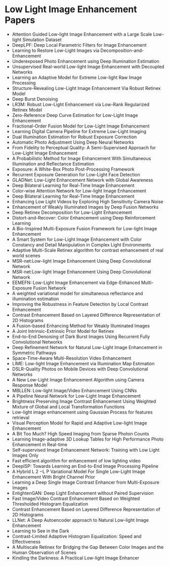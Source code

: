 # Low Light Image Enhancement Papers

<ul>

                             

 <li><a target="_blank" href="https://github.com/manjunath5496/Low-Light-Image-Enhancement-Papers/blob/master/l(1).pdf" style="text-decoration:none;">Attention Guided Low-light Image Enhancement with a Large Scale Low-light Simulation Dataset</a></li>

 <li><a target="_blank" href="https://github.com/manjunath5496/Low-Light-Image-Enhancement-Papers/blob/master/l(2).pdf" style="text-decoration:none;">DeepLPF: Deep Local Parametric Filters for Image Enhancement</a></li>

<li><a target="_blank" href="https://github.com/manjunath5496/Low-Light-Image-Enhancement-Papers/blob/master/l(3).pdf" style="text-decoration:none;">Learning to Restore Low-Light Images via Decomposition-and-Enhancement</a></li>
 <li><a target="_blank" href="https://github.com/manjunath5496/Low-Light-Image-Enhancement-Papers/blob/master/l(4).pdf" style="text-decoration:none;">Underexposed Photo Enhancement using Deep Illumination Estimation</a></li>                              
<li><a target="_blank" href="https://github.com/manjunath5496/Low-Light-Image-Enhancement-Papers/blob/master/l(5).pdf" style="text-decoration:none;">Unsupervised Real-world Low-light Image Enhancement with Decoupled Networks</a></li>
<li><a target="_blank" href="https://github.com/manjunath5496/Low-Light-Image-Enhancement-Papers/blob/master/l(6).pdf" style="text-decoration:none;">Learning an Adaptive Model for Extreme Low-light Raw Image Processing</a></li>
 <li><a target="_blank" href="https://github.com/manjunath5496/Low-Light-Image-Enhancement-Papers/blob/master/l(7).pdf" style="text-decoration:none;">Structure-Revealing Low-Light Image Enhancement Via Robust Retinex Model</a></li>

 <li><a target="_blank" href="https://github.com/manjunath5496/Low-Light-Image-Enhancement-Papers/blob/master/l(8).pdf" style="text-decoration:none;"> Deep Burst Denoising </a></li>
   <li><a target="_blank" href="https://github.com/manjunath5496/Low-Light-Image-Enhancement-Papers/blob/master/l(9).pdf" style="text-decoration:none;">LR3M: Robust Low-Light Enhancement via Low-Rank Regularized Retinex Model</a></li>
  
   
 <li><a target="_blank" href="https://github.com/manjunath5496/Low-Light-Image-Enhancement-Papers/blob/master/l(10).pdf" style="text-decoration:none;">Zero-Reference Deep Curve Estimation for Low-Light Image Enhancement </a></li>                              
<li><a target="_blank" href="https://github.com/manjunath5496/Low-Light-Image-Enhancement-Papers/blob/master/l(11).pdf" style="text-decoration:none;">Fractional-Order Fusion Model for Low-Light Image Enhancement</a></li>
<li><a target="_blank" href="https://github.com/manjunath5496/Low-Light-Image-Enhancement-Papers/blob/master/l(12).pdf" style="text-decoration:none;">Learning Digital Camera Pipeline for Extreme Low-Light Imaging</a></li>
<li><a target="_blank" href="https://github.com/manjunath5496/Low-Light-Image-Enhancement-Papers/blob/master/l(13).pdf" style="text-decoration:none;">Dual Illumination Estimation for Robust Exposure Correction</a></li>

<li><a target="_blank" href="https://github.com/manjunath5496/Low-Light-Image-Enhancement-Papers/blob/master/l(14).pdf" style="text-decoration:none;">Automatic Photo Adjustment Using Deep Neural Networks</a></li>
                              
<li><a target="_blank" href="https://github.com/manjunath5496/Low-Light-Image-Enhancement-Papers/blob/master/l(15).pdf" style="text-decoration:none;">From Fidelity to Perceptual Quality: A Semi-Supervised Approach for Low-Light Image Enhancement</a></li>

<li><a target="_blank" href="https://github.com/manjunath5496/Low-Light-Image-Enhancement-Papers/blob/master/l(16).pdf" style="text-decoration:none;">A Probabilistic Method for Image Enhancement With Simultaneous Illumination and Reflectance Estimation</a></li>

  <li><a target="_blank" href="https://github.com/manjunath5496/Low-Light-Image-Enhancement-Papers/blob/master/l(17).pdf" style="text-decoration:none;">Exposure: A White-Box Photo Post-Processing Framework</a></li>   
  
<li><a target="_blank" href="https://github.com/manjunath5496/Low-Light-Image-Enhancement-Papers/blob/master/l(18).pdf" style="text-decoration:none;">Recurrent Exposure Generation for Low-Light Face Detection</a></li> 

  
<li><a target="_blank" href="https://github.com/manjunath5496/Low-Light-Image-Enhancement-Papers/blob/master/l(19).pdf" style="text-decoration:none;">GLADNet: Low-Light Enhancement Network with Global Awareness</a></li> 

<li><a target="_blank" href="https://github.com/manjunath5496/Low-Light-Image-Enhancement-Papers/blob/master/l(20).pdf" style="text-decoration:none;">Deep Bilateral Learning for Real-Time Image Enhancement</a></li>

<li><a target="_blank" href="https://github.com/manjunath5496/Low-Light-Image-Enhancement-Papers/blob/master/l(21).pdf" style="text-decoration:none;">Color-wise Attention Network for Low-light Image Enhancement</a></li>
<li><a target="_blank" href="https://github.com/manjunath5496/Low-Light-Image-Enhancement-Papers/blob/master/l(22).pdf" style="text-decoration:none;">Deep Bilateral Learning for Real-Time Image Enhancement</a></li> 
 <li><a target="_blank" href="https://github.com/manjunath5496/Low-Light-Image-Enhancement-Papers/blob/master/l(23).pdf" style="text-decoration:none;">Enhancing Low Light Videos by Exploring High Sensitivity Camera Noise</a></li> 
 

   <li><a target="_blank" href="https://github.com/manjunath5496/Low-Light-Image-Enhancement-Papers/blob/master/l(24).pdf" style="text-decoration:none;">Enhancement of Weakly Illuminated Images by Deep Fusion Networks</a></li>
 
   <li><a target="_blank" href="https://github.com/manjunath5496/Low-Light-Image-Enhancement-Papers/blob/master/l(25).pdf" style="text-decoration:none;">Deep Retinex Decomposition for Low-Light Enhancement</a></li>                              
 <li><a target="_blank" href="https://github.com/manjunath5496/Low-Light-Image-Enhancement-Papers/blob/master/l(26).pdf" style="text-decoration:none;">Distort-and-Recover: Color Enhancement using Deep Reinforcement Learning</a></li>
 <li><a target="_blank" href="https://github.com/manjunath5496/Low-Light-Image-Enhancement-Papers/blob/master/l(27).pdf" style="text-decoration:none;">A Bio-Inspired Multi-Exposure Fusion Framework for Low-light Image Enhancement</a></li>
   
 
   <li><a target="_blank" href="https://github.com/manjunath5496/Low-Light-Image-Enhancement-Papers/blob/master/l(28).pdf" style="text-decoration:none;">A Smart System for Low-Light Image Enhancement with Color Constancy and Detail Manipulation in Complex Light Environments</a></li>
 
   <li><a target="_blank" href="https://github.com/manjunath5496/Low-Light-Image-Enhancement-Papers/blob/master/l(29).pdf" style="text-decoration:none;">Adaptive Multi-Scale Retinex algorithm for contrast enhancement of real world scenes </a></li>                              

  <li><a target="_blank" href="https://github.com/manjunath5496/Low-Light-Image-Enhancement-Papers/blob/master/l(30).pdf" style="text-decoration:none;">MSR-net:Low-light Image Enhancement Using Deep Convolutional Network</a></li>
 
   <li><a target="_blank" href="https://github.com/manjunath5496/Low-Light-Image-Enhancement-Papers/blob/master/l(31).pdf" style="text-decoration:none;">MSR-net:Low-light Image Enhancement Using Deep Convolutional Network</a></li> 
    <li><a target="_blank" href="https://github.com/manjunath5496/Low-Light-Image-Enhancement-Papers/blob/master/l(32).pdf" style="text-decoration:none;">EEMEFN: Low-Light Image Enhancement via Edge-Enhanced Multi-Exposure Fusion Network</a></li> 

   <li><a target="_blank" href="https://github.com/manjunath5496/Low-Light-Image-Enhancement-Papers/blob/master/l(33).pdf" style="text-decoration:none;">A weighted variational model for simultaneous reflectance and illumination estimation</a></li>                              

  <li><a target="_blank" href="https://github.com/manjunath5496/Low-Light-Image-Enhancement-Papers/blob/master/l(34).pdf" style="text-decoration:none;">Improving the Robustness in Feature Detection by Local Contrast Enhancement</a></li> 
 
  <li><a target="_blank" href="https://github.com/manjunath5496/Low-Light-Image-Enhancement-Papers/blob/master/l(35).pdf" style="text-decoration:none;">Contrast Enhancement Based on Layered Difference Representation of 2D Histograms</a></li> 

  <li><a target="_blank" href="https://github.com/manjunath5496/Low-Light-Image-Enhancement-Papers/blob/master/l(36).pdf" style="text-decoration:none;">A Fusion-based Enhancing Method for Weakly Illuminated Images</a></li> 
 
<li><a target="_blank" href="https://github.com/manjunath5496/Low-Light-Image-Enhancement-Papers/blob/master/l(37).pdf" style="text-decoration:none;">A Joint Intrinsic-Extrinsic Prior Model for Retinex</a></li>
 <li><a target="_blank" href="https://github.com/manjunath5496/Low-Light-Image-Enhancement-Papers/blob/master/l(38).pdf" style="text-decoration:none;">End-to-End Denoising of Dark Burst Images Using Recurrent Fully Convolutional Networks</a></li>
<li><a target="_blank" href="https://github.com/manjunath5496/Low-Light-Image-Enhancement-Papers/blob/master/l(39).pdf" style="text-decoration:none;">Deep Refinement Network for Natural Low-Light Image Enhancement in Symmetric Pathways</a></li>
 <li><a target="_blank" href="https://github.com/manjunath5496/Low-Light-Image-Enhancement-Papers/blob/master/l(40).pdf" style="text-decoration:none;">Space-Time-Aware Multi-Resolution Video Enhancement</a></li>                              
<li><a target="_blank" href="https://github.com/manjunath5496/Low-Light-Image-Enhancement-Papers/blob/master/l(41).pdf" style="text-decoration:none;">LIME: Low-light Image Enhancement via Illumination Map Estimation</a></li>
<li><a target="_blank" href="https://github.com/manjunath5496/Low-Light-Image-Enhancement-Papers/blob/master/l(42).pdf" style="text-decoration:none;">DSLR-Quality Photos on Mobile Devices with Deep Convolutional Networks</a></li>
 
  <li><a target="_blank" href="https://github.com/manjunath5496/Low-Light-Image-Enhancement-Papers/blob/master/l(43).pdf" style="text-decoration:none;">A New Low-Light Image Enhancement Algorithm using Camera Response Model</a></li>
 <li><a target="_blank" href="https://github.com/manjunath5496/Low-Light-Image-Enhancement-Papers/blob/master/l(44).pdf" style="text-decoration:none;">MBLLEN: Low-light Image/Video Enhancement Using CNNs</a></li>
   <li><a target="_blank" href="https://github.com/manjunath5496/Low-Light-Image-Enhancement-Papers/blob/master/l(45).pdf" style="text-decoration:none;">A Pipeline Neural Network for Low-Light Image Enhancement</a></li>  
   
<li><a target="_blank" href="https://github.com/manjunath5496/Low-Light-Image-Enhancement-Papers/blob/master/l(46).pdf" style="text-decoration:none;">Brightness Preserving Image Contrast Enhancement Using Weighted Mixture of Global and Local Transformation Functions</a></li> 
                             
<li><a target="_blank" href="https://github.com/manjunath5496/Low-Light-Image-Enhancement-Papers/blob/master/l(47).pdf" style="text-decoration:none;">Low-light image enhancement using Gaussian Process for features retrieval</a></li>
<li><a target="_blank" href="https://github.com/manjunath5496/Low-Light-Image-Enhancement-Papers/blob/master/l(48).pdf" style="text-decoration:none;">Visual Perception Model for Rapid and Adaptive Low-light Image Enhancement</a></li>

<li><a target="_blank" href="https://github.com/manjunath5496/Low-Light-Image-Enhancement-Papers/blob/master/l(49).pdf" style="text-decoration:none;">A Bit Too Much? High Speed Imaging from Sparse Photon Counts</a></li>
                              
<li><a target="_blank" href="https://github.com/manjunath5496/Low-Light-Image-Enhancement-Papers/blob/master/l(50).pdf" style="text-decoration:none;">Learning Image-adaptive 3D Lookup Tables for High Performance Photo Enhancement in Real-time</a></li>
<li><a target="_blank" href="https://github.com/manjunath5496/Low-Light-Image-Enhancement-Papers/blob/master/l(51).pdf" style="text-decoration:none;">Self-supervised Image Enhancement Network: Training with Low Light Images Only</a></li>
<li><a target="_blank" href="https://github.com/manjunath5496/Low-Light-Image-Enhancement-Papers/blob/master/l(52).pdf" style="text-decoration:none;">Fast efficient algorithm for enhancement of low lighting video</a></li>

<li><a target="_blank" href="https://github.com/manjunath5496/Low-Light-Image-Enhancement-Papers/blob/master/l(53).pdf" style="text-decoration:none;">DeepISP: Towards Learning an End-to-End Image Processing Pipeline</a></li>
 
<li><a target="_blank" href="https://github.com/manjunath5496/Low-Light-Image-Enhancement-Papers/blob/master/l(54).pdf" style="text-decoration:none;">A Hybrid L 2 −L P Variational Model For Single Low-Light Image Enhancement With Bright Channel Prior </a></li>

<li><a target="_blank" href="https://github.com/manjunath5496/Low-Light-Image-Enhancement-Papers/blob/master/l(55).pdf" style="text-decoration:none;">Learning a Deep Single Image Contrast Enhancer from Multi-Exposure Images</a></li>
 
  <li><a target="_blank" href="https://github.com/manjunath5496/Low-Light-Image-Enhancement-Papers/blob/master/l(56).pdf" style="text-decoration:none;">EnlightenGAN: Deep Light Enhancement without Paired Supervision </a></li>                              

  <li><a target="_blank" href="https://github.com/manjunath5496/Low-Light-Image-Enhancement-Papers/blob/master/l(57).pdf" style="text-decoration:none;">Fast Image/Video Contrast Enhancement Based on Weighted Thresholded Histogram Equalization</a></li>
 
   <li><a target="_blank" href="https://github.com/manjunath5496/Low-Light-Image-Enhancement-Papers/blob/master/l(58).pdf" style="text-decoration:none;">Contrast Enhancement Based on Layered Difference Representation of 2D Histograms</a></li>
    <li><a target="_blank" href="https://github.com/manjunath5496/Low-Light-Image-Enhancement-Papers/blob/master/l(59).pdf" style="text-decoration:none;">LLNet: A Deep Autoencoder approach to Natural Low-light Image Enhancement</a></li>
 
  <li><a target="_blank" href="https://github.com/manjunath5496/Low-Light-Image-Enhancement-Papers/blob/master/l(60).pdf" style="text-decoration:none;">Learning to See in the Dark </a></li>
 
   <li><a target="_blank" href="https://github.com/manjunath5496/Low-Light-Image-Enhancement-Papers/blob/master/l(61).pdf" style="text-decoration:none;">Contrast-Limited Adaptive Histogram Equalization: Speed and Effectiveness</a></li>
 
   <li><a target="_blank" href="https://github.com/manjunath5496/Low-Light-Image-Enhancement-Papers/blob/master/l(62).pdf" style="text-decoration:none;">A Multiscale Retinex for Bridging the Gap Between Color Images and the Human Observation of Scenes</a></li>
 
   <li><a target="_blank" href="https://github.com/manjunath5496/Low-Light-Image-Enhancement-Papers/blob/master/l(63).pdf" style="text-decoration:none;">Kindling the Darkness:
A Practical Low-light Image Enhancer</a></li>                              

  </ul>
